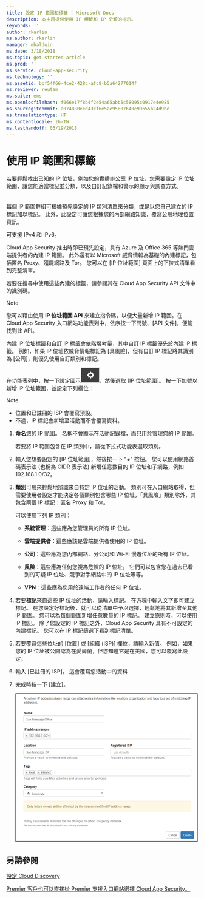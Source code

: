 ```yaml
---
title: 設定 IP 範圍和標籤 | Microsoft Docs
description: 本主題提供使用 IP 標籤和 IP 分類的指示。
keywords: ''
author: rkarlin
ms.author: rkarlin
manager: mbaldwin
ms.date: 3/18/2018
ms.topic: get-started-article
ms.prod: ''
ms.service: cloud-app-security
ms.technology: ''
ms.assetid: bbf54f66-4ce2-428c-afc8-b5a64277014f
ms.reviewer: reutam
ms.suite: ems
ms.openlocfilehash: f066e17f8b4f2e54a65abb5c58095c0917e4e985
ms.sourcegitcommit: a074880eed43cf6e5ae95807640e99655b24d9be
ms.translationtype: HT
ms.contentlocale: zh-TW
ms.lasthandoff: 03/19/2018
---
```

#  <a name="IPtagsandRanges"></a> 使用 IP 範圍和標籤

若要輕鬆找出已知的 IP 位址，例如您的實體辦公室 IP 位址，您需要設定 IP 位址範圍，讓您能適當標記並分類，以及自訂記錄檔和警示的顯示與調查方式。 <br></br>  
每個 IP 範圍群組可根據預先設定的 IP 類別清單來分類，或是以您自己建立的 IP 標記加以標記。 此外，此設定可讓您根據您的內部網路知識，覆寫公用地理位置資訊。  
  
可支援 IPv4 和 IPv6。  
  
Cloud App Security 推出時即已預先設定，具有 Azure 及 Office 365 等熱門雲端提供者的內建 IP 範圍。 此外還有以 Microsoft 威脅情報為基礎的內建標記，包括匿名 Proxy、殭屍網路及 Tor。 您可以在 [IP 位址範圍] 頁面上的下拉式清單看到完整清單。

若要在搜尋中使用這些內建的標籤，請參閱其在 Cloud App Security API 文件中的識別碼。 

> [!NOTE]
> 您可以藉由使用 **IP 位址範圍 API** 來建立指令碼，以便大量新增 IP 範圍。在 Cloud App Security 入口網站功能表列中，依序按一下問號、[API 文件]，便能找到此 API。


內建 IP 位址標籤和自訂 IP 標籤會依階層考量，其中自訂 IP 標籤優先於內建 IP 標籤。 例如，如果 IP 位址依威脅情報標記為 [具風險]，但有自訂 IP 標記將其識別為 [公司]，則優先使用自訂類別和標記。

在功能表列中，按一下設定圖示![設定圖示](./media/settings-icon.png "設定圖示")，然後選取 [IP 位址範圍]。 按一下加號以新增 IP 位址範圍，並設定下列欄位︰  
  
> [!NOTE]  
> - 位置和已註冊的 ISP 會覆寫預設。   
> - 不過，IP 標記會新增至活動而不會覆寫資料。  
  
1.  **命名**您的 IP 範圍。 名稱不會顯示在活動記錄檔，而只用於管理您的 IP 範圍。  
  
     若要將 IP 範圍包含在 IP 類別中，請從下拉式功能表選取類別。  
  
2.  輸入您想要設定的 [IP 位址範圍]，然後按一下 "+" 按鈕。 您可以使用網路首碼表示法 (也稱為 CIDR 表示法) 新增任意數目的 IP 位址和子網路，例如 192.168.1.0/32。  
  
3.  **類別**可用來輕鬆地辨識來自特定 IP 位址的活動。 類別可在入口網站取得，但需要使用者設定才能決定各個類別包含哪些 IP 位址，「具風險」類別除外，其包含兩個 IP 標記：匿名 Proxy 和 Tor。  
  
     可以使用下列 IP 類別︰  
  
    -   **系統管理**︰這些應為您管理員的所有 IP 位址。  
  
    -  **雲端提供者**：這些應該是雲端提供者使用的 IP 位址。
  
    -   **公司**︰這些應為您內部網路、分公司和 Wi-Fi 漫遊位址的所有 IP 位址。  
  
    -   **風險**︰這些應為任何您視為危險的 IP 位址。 它們可以包含您在過去已看到的可疑 IP 位址、競爭對手網路中的 IP 位址等等。  
  
    -   **VPN**︰這些應為您用於遠端工作者的任何 IP 位址。  
4.  若要**標記**來自這些 IP 位址的活動，請輸入標記。 在方塊中輸入文字即可建立標記。 在您設定好標記後，就可以從清單中予以選擇，輕鬆地將其新增至其他 IP 範圍。 您可以為每個範圍新增任意數量的 IP 標記。 建立原則時，可以使用 IP 標記。  除了您設定的 IP 標記之外，Cloud App Security 具有不可設定的內建標記。 您可以在 [IP 標記篩選](activity-filters.md)下看到標記清單。  
  
5.  若要覆寫這些位址的 [位置] 或 [組織 (ISP)] 欄位，請輸入新值。 例如，如果您的 IP 位址被公開認為在愛爾蘭，但您知道它是在美國，您可以覆寫此設定。  
  
6.  輸入 [已註冊的 ISP]。 這會覆寫您活動中的資料  
 
7.   完成時按一下 [建立]。  
  
     ![newipaddress 範圍](./media/newipaddress-range.png "newipaddress 範圍")  
  
  
    
## <a name="see-also"></a>另請參閱  
[設定 Cloud Discovery](set-up-cloud-discovery.md)   

[Premier 客戶也可以直接從 Premier 支援入口網站選擇 Cloud App Security。](https://premier.microsoft.com/)  
  
  